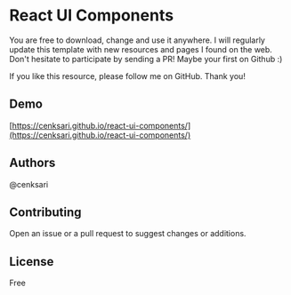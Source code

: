 # React UI Components
You are free to download, change and use it anywhere. I will regularly update this template with new resources and pages I found on the web. Don't hesitate to participate by sending a PR! Maybe your first on Github :)

If you like this resource, please follow me on GitHub. Thank you!

## Demo
[https://cenksari.github.io/react-ui-components/](https://cenksari.github.io/react-ui-components/)

## Authors
@cenksari

## Contributing
Open an issue or a pull request to suggest changes or additions.

## License
Free
